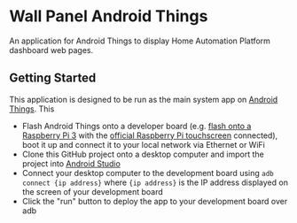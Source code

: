 # Wall Panel Android Things

An application for Android Things to display Home Automation Platform dashboard web pages.

## Getting Started

This application is designed to be run as the main system app on [Android Things](https://developer.android.com/things). This 

* Flash Android Things onto a developer board (e.g. [flash onto a Raspberry Pi 3](https://developer.android.com/things/hardware/raspberrypi.html) with the [official Raspberry Pi touchscreen](https://www.raspberrypi.org/products/raspberry-pi-touch-display/) connected), boot it up and connect it to your local network via Ethernet or WiFi
* Clone this GitHub project onto a desktop computer and import the project into [Android Studio](https://developer.android.com/studio/index.html)
* Connect your desktop computer to the development board using `adb connect {ip address}` where `{ip address}` is the IP address displayed on the screen of your development board
* Click the "run" button to deploy the app to your development board over adb


